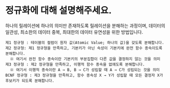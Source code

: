 # 정규화에 대해 설명해주세요.

하나의 릴레이션에 하나의 의미만 존재하도록 릴레이션을 분해하는 과정이며, 데이터의 일관성, 최소한의 데이터 중복, 최대한의 데이터 유연성을 위한 방법입니다.

````
제1 정규형 : 테이블의 컬럼이 원자 값(Atomic Value; 하나의 값)을 갖도록 분해합니다.
제2 정규형: 제1 정규형을 만족하고, 기본키가 아닌 속성이 기본키에 완전 함수 종속이도록 분해합니다.
  ※ 여기서 완전 함수 종속이란 기본키의 부분집합이 다른 값을 결정하지 않는 것을 의미
제3 정규형 : 제2 정규형을 만족하고, 이행적 함수 종속을 없애도록 분해합니다.
  ※ 여기서 이행적 종속이란 A → B, B → C가 성립할 때 A → C가 성립되는 것을 의미
BCNF 정규형 : 제3 정규형을 만족하고, 함수 종속성 X → Y가 성립할 때 모든 결정자 X가 후보키가 되도록 분해합니다.
````